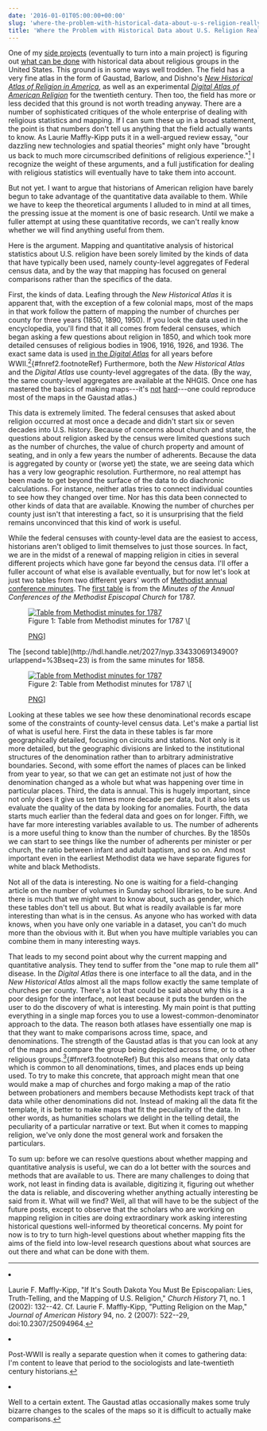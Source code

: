 ```yaml
---
date: '2016-01-01T05:00:00+00:00'
slug: 'where-the-problem-with-historical-data-about-u-s-religion-really-lies'
title: 'Where the Problem with Historical Data about U.S. Religion Really Lies'
---
```


One of my [side projects](http://hdl.handle.net/2027/nyp.33433069134900?urlappend=%3Bseq=23) (eventually to turn into a main project) is figuring out [what can be done](http://lincolnmullen.com/projects/asch-2015/) with historical data about religious groups in the United States. This ground is in some ways well trodden. The field has a very fine atlas in the form of Gaustad, Barlow, and Dishno's *[New Historical Atlas of Religion in America](http://amzn.to/1JOC0EB)*, as well as an experimental *[Digital Atlas of American Religion](http://religionatlas.org/?page_id=44)* for the twentieth century. Then too, the field has more or less decided that this ground is not worth treading anyway. There are a number of sophisticated critiques of the whole enterprise of dealing with religious statistics and mapping. If I can sum these up in a broad statement, the point is that numbers don't tell us anything that the field actually wants to know. As Laurie Maffly-Kipp puts it in a well-argued review essay, "our dazzling new technologies and spatial theories" might only have "brought us back to much more circumscribed definitions of religious experience."[<sup>1</sup>](#fn1) I recognize the weight of these arguments, and a full justification for dealing with religious statistics will eventually have to take them into account.

But not yet. I want to argue that historians of American religion have barely begun to take advantage of the quantitative data available to them. While we have to keep the theoretical arguments I alluded to in mind at all times, the pressing issue at the moment is one of basic research. Until we make a fuller attempt at using these quantitative records, we can't really know whether we will find anything useful from them.

Here is the argument. Mapping and quantitative analysis of historical statistics about U.S. religion have been sorely limited by the kinds of data that have typically been used, namely county-level aggregates of Federal census data, and by the way that mapping has focused on general comparisons rather than the specifics of the data.

First, the kinds of data. Leafing through the *New Historical Atlas* it is apparent that, with the exception of a few colonial maps, most of the maps in that work follow the pattern of mapping the number of churches per county for three years (1850, 1890, 1950). If you look the data used in the encyclopedia, you'll find that it all comes from federal censuses, which began asking a few questions about religion in 1850, and which took more detailed censuses of religious bodies in 1906, 1916, 1926, and 1936. The exact same data is used [in the *Digital Atlas*](http://religionatlas.org/documents/DAAR_Data_Documentation.pdf) for all years before WWII.[<sup>2</sup>](#fn2){\#fnref2.footnoteRef} Furthermore, both the *New Historical Atlas* and the *Digital Atlas* use county-level aggregates of the data. (By the way, the same county-level aggregates are available at the NHGIS. Once one has mastered the basics of making maps---it's [not](http://lincolnmullen.com/projects/spatial-workshop/data-maps.html) [hard](http://lincolnmullen.com/projects/spatial-workshop/qgis.html)---one could reproduce most of the maps in the Gaustad atlas.)

This data is extremely limited. The federal censuses that asked about religion occurred at most once a decade and didn't start six or seven decades into U.S. history. Because of concerns about church and state, the questions about religion asked by the census were limited questions such as the number of churches, the value of church property and amount of seating, and in only a few years the number of adherents. Because the data is aggregated by county or (worse yet) the state, we are seeing data which has a very low geographic resolution. Furthermore, no real attempt has been made to get beyond the surface of the data to do diachronic calculations. For instance, neither atlas tries to connect individual counties to see how they changed over time. Nor has this data been connected to other kinds of data that are available. Knowing the number of churches per county just isn't that interesting a fact, so it is unsurprising that the field remains unconvinced that this kind of work is useful.

While the federal censuses with county-level data are the easiest to access, historians aren't obliged to limit themselves to just those sources. In fact, we are in the midst of a renewal of mapping religion in cities in several different projects which have gone far beyond the census data. I'll offer a fuller account of what else is available eventually, but for now let's look at just two tables from two different years' worth of [Methodist annual conference minutes](http://notebook.lincolnmullen.com/Methodist%20Minutes%20of%20the%20Annual%20Conferences). The [first table](http://hdl.handle.net/2027/nyp.33433069134967?urlappend=%3Bseq=34) is from the *Minutes of the Annual Conferences of the Methodist Episcopal Church* for 1787.
<figure id="figure-1">
<a onclick="ga('send', 'event', { 'eventCategory': 'Figure', 'eventAction': 'View', 'eventLabel': 'methodists/minutes-1787'});" href='/figures/methodists/minutes-1787.png'><img src='/figures/methodists/minutes-1787.png' alt='Table from Methodist minutes for 1787'></a>
<figcaption>
Figure 1: Table from Methodist minutes for 1787 \[

<a onclick="ga(&#39;send&#39;, &#39;event&#39;, { &#39;eventCategory&#39;: &#39;Figure&#39;, &#39;eventAction&#39;: &#39;View&#39;, &#39;eventLabel&#39;: &#39;methodists/minutes-1787&#39;});" href="/figures/methodists/minutes-1787.png">PNG</a>\]

</figcaption>
</figure>
The [second table](http://hdl.handle.net/2027/nyp.33433069134900?urlappend=%3Bseq=23) is from the same minutes for 1858.
<figure id="figure-2">
<a onclick="ga('send', 'event', { 'eventCategory': 'Figure', 'eventAction': 'View', 'eventLabel': 'methodists/minutes-1858'});" href='/figures/methodists/minutes-1858.png'><img src='/figures/methodists/minutes-1858.png' alt='Table from Methodist minutes for 1787'></a>
<figcaption>
Figure 2: Table from Methodist minutes for 1787 \[

<a onclick="ga(&#39;send&#39;, &#39;event&#39;, { &#39;eventCategory&#39;: &#39;Figure&#39;, &#39;eventAction&#39;: &#39;View&#39;, &#39;eventLabel&#39;: &#39;methodists/minutes-1858&#39;});" href="/figures/methodists/minutes-1858.png">PNG</a>\]

</figcaption>
</figure>
Looking at these tables we see how these denominational records escape some of the constraints of county-level census data. Let's make a partial list of what is useful here. First the data in these tables is far more geographically detailed, focusing on circuits and stations. Not only is it more detailed, but the geographic divisions are linked to the institutional structures of the denomination rather than to arbitrary administrative boundaries. Second, with some effort the names of places can be linked from year to year, so that we can get an estimate not just of how the denomination changed as a whole but what was happening over time in particular places. Third, the data is annual. This is hugely important, since not only does it give us ten times more decade per data, but it also lets us evaluate the quality of the data by looking for anomalies. Fourth, the data starts much earlier than the federal data and goes on for longer. Fifth, we have far more interesting variables available to us. The number of adherents is a more useful thing to know than the number of churches. By the 1850s we can start to see things like the number of adherents per minister or per church, the ratio between infant and adult baptism, and so on. And most important even in the earliest Methodist data we have separate figures for white and black Methodists.

Not all of the data is interesting. No one is waiting for a field-changing article on the number of volumes in Sunday school libraries, to be sure. And there is much that we might want to know about, such as gender, which these tables don't tell us about. But what is readily available is far more interesting than what is in the census. As anyone who has worked with data knows, when you have only one variable in a dataset, you can't do much more than the obvious with it. But when you have multiple variables you can combine them in many interesting ways.

That leads to my second point about why the current mapping and quantitative analysis. They tend to suffer from the "one map to rule them all" disease. In the *Digital Atlas* there is one interface to all the data, and in the *New Historical Atlas* almost all the maps follow exactly the same template of churches per county. There's a lot that could be said about why this is a poor design for the interface, not least because it puts the burden on the user to do the discovery of what is interesting. My main point is that putting everything in a single map forces you to use a lowest-common-denominator approach to the data. The reason both atlases have essentially one map is that they want to make comparisons across time, space, and denominations. The strength of the Gaustad atlas is that you can look at any of the maps and compare the group being depicted across time, or to other religious groups.[<sup>3</sup>](#fn3){\#fnref3.footnoteRef} But this also means that only data which is common to all denominations, times, and places ends up being used. To try to make this concrete, that approach might mean that one would make a map of churches and forgo making a map of the ratio between probationers and members because Methodists kept track of that data while other denominations did not. Instead of making all the data fit the template, it is better to make maps that fit the peculiarity of the data. In other words, as humanities scholars we delight in the telling detail, the peculiarity of a particular narrative or text. But when it comes to mapping religion, we've only done the most general work and forsaken the particulars.

To sum up: before we can resolve questions about whether mapping and quantitative analysis is useful, we can do a lot better with the sources and methods that are available to us. There are many challenges to doing that work, not least in finding data is available, digitizing it, figuring out whether the data is reliable, and discovering whether anything actually interesting be said from it. What will we find? Well, all that will have to be the subject of the future posts, except to observe that the scholars who are working on mapping religion in cities are doing extraordinary work asking interesting historical questions well-informed by theoretical concerns. My point for now is to try to turn high-level questions about whether mapping fits the aims of the field into low-level research questions about what sources are out there and what can be done with them.
<section class="footnotes">

------------------------------------------------------------------------

<li id="fn1">
<p>
Laurie F. Maffly-Kipp, "If It's South Dakota You Must Be Episcopalian: Lies, Truth-Telling, and the Mapping of U.S. Religion," <em>Church History</em> 71, no. 1 (2002): 132--42. Cf. Laurie F. Maffly-Kipp, "Putting Religion on the Map," <em>Journal of American History</em> 94, no. 2 (2007): 522--29, doi:10.2307/25094964.<a href="#fnref1">↩</a>
</p>
</li>
<li id="fn2">
<p>
Post-WWII is really a separate question when it comes to gathering data: I'm content to leave that period to the sociologists and late-twentieth century historians.<a href="#fnref2">↩</a>
</p>
</li>
<li id="fn3">
<p>
Well to a certain extent. The Gaustad atlas occasionally makes some truly bizarre changes to the scales of the maps so it is difficult to actually make comparisons.<a href="#fnref3">↩</a>
</p>
</li>
</section>

